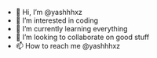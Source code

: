 - 👋 Hi, I’m @yashhhxz
- 👀 I’m interested in coding
- 🌱 I’m currently learning everything
- 💞️ I’m looking to collaborate on good stuff
- 📫 How to reach me @yashhhxz 

<!---
yashhhxz/yashhhxz is a ✨ special ✨ repository because its `README.md` (this file) appears on your GitHub profile.
You can click the Preview link to take a look at your changes.
--->
